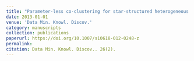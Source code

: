 ```yaml
---
title: "Parameter-less co-clustering for star-structured heterogeneous data"
date: 2013-01-01
venue: 'Data Min. Knowl. Discov.'
category: manuscripts
collection: publications
paperurl: https://doi.org/10.1007/s10618-012-0248-z
permalink: 
citation: Data Min. Knowl. Discov.. 26(2).
---
```

